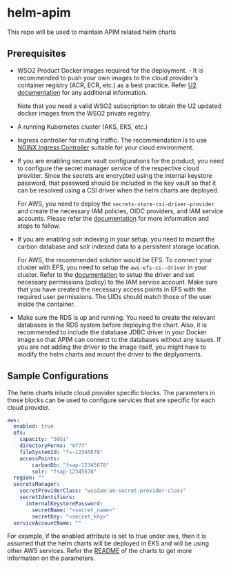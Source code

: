 # helm-apim
This repo will be used to maintain APIM related helm charts

## Prerequisites

- WSO2 Product Docker images required for the deployment.  - It is recommended to push your own images to the cloud provider's container registry (ACR, ECR, etc.) as a best practice. Refer [U2 documentation](https://updates.docs.wso2.com/en/latest/updates/how-to-use-docker-images-to-receive-updates/) for any additional information. 
    
    Note that you need a valid WSO2 subscription to obtain the U2 updated docker images from the WSO2 private registry.

- A running Kubernetes cluster (AKS, EKS, etc.)

- Ingress controller for routing traffic. The recommendation is to use [NGINX Ingress Controller](https://kubernetes.github.io/ingress-nginx/deploy/) suitable for your cloud environment.

- If you are enabling secure vault configurations for the product, you need to configure the secret manager service of the respective cloud provider. Since the secrets are encrypted using the internal keystore password, that password should be included in the key vault so that it can be resolved using a CSI driver when the helm charts are deployed.

    For AWS, you need to deploy the `secrets-store-csi-driver-provider` and create the necessary IAM policies, OIDC providers, and IAM service accounts. Please refer the [documentation](https://github.com/aws/secrets-store-csi-driver-provider-aws) for more information and steps to follow.

- If you are enabling solr indexing in your setup, you need to mount the carbon database and solr indexed data to a persistent storage location.

    For AWS, the recommended solution would be EFS. To connect your cluster with EFS, you need to setup the `aws-efs-cs--driver` in your cluster. Refer to the [documentation](https://github.com/kubernetes-sigs/aws-efs-csi-driver/tree/master) to setup the driver and set necessary permissions (policy) to the IAM service account. Make sure that you have created the necessary access points in EFS with the required user permissions. The UIDs should match those of the user inside the container.

- Make sure the RDS is up and running. You need to create the relevant databases in the RDS system before deploying the chart. Also, it is recommended to include the database JDBC driver in your Docker image so that APIM can connect to the databases without any issues. If you are not adding the driver to the image itself, you might have to modify the helm charts and mount the driver to the deplyoments.

## Sample Configurations

The helm charts inlude cloud provider specific blocks. The parameters in those blocks can be used to configure services that are specific for each cloud provider.

```yaml
aws:
  enabled: true
  efs:
    capacity: "50Gi"
    directoryPerms: "0777"
    fileSystemId: "fs-12345678"
    accessPoints:
        carbonDb: "fsap-12345678"
        solr: "fsap-12345678"
  region: ""
  secretsManager:
    secretProviderClass: "wso2am-am-secret-provider-class"
    secretIdentifiers:
      internalKeystorePassword:
        secretName: "<secret_name>"
        secretKey: "<secret_key>"
  serviceAccountName: ""
```

For example, if the enabled attribute is set to true under aws, then it is assumed that the helm charts will be deployed in EKS and will be using other AWS services. Refer the [README](all-in-one/README.md) of the charts to get more information on the parameters.